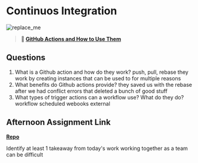 # Continuos Integration

![replace_me](https://codeworks.blob.core.windows.net/public/assets/img/illustrations/placeholder.svg)

> **📖 [GitHub Actions and How to Use Them](https://codeworksacademy.com/fs-student-guide/resources/wk8-9/05-Github-Actions)**

## Questions

1. What is a Github action and how do they work?
push, pull, rebase they work by creating instances that can be used to for multiple reasons 
2. What benefits do Github actions provide?
they saved us with the rebase after we had conflict errors that deleted a bunch of good stuff
3. What types of trigger actions can a workflow use? What do they do?
workflow scheduled webooks external
## Afternoon Assignment Link

**[Repo](https://github.com/LiamSmith1992/<ASSIGNMENT_REPO>)**

Identify at least 1 takeaway from today's work
working together as a team can be difficult 